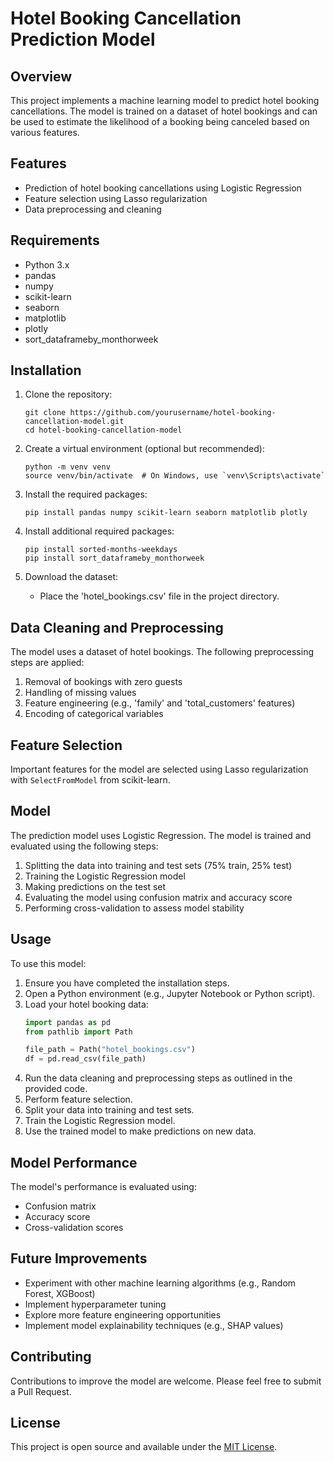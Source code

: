 # Hotel Booking Cancellation Prediction Model

## Overview

This project implements a machine learning model to predict hotel booking cancellations. The model is trained on a dataset of hotel bookings and can be used to estimate the likelihood of a booking being canceled based on various features.

## Features

- Prediction of hotel booking cancellations using Logistic Regression
- Feature selection using Lasso regularization
- Data preprocessing and cleaning

## Requirements

- Python 3.x
- pandas
- numpy
- scikit-learn
- seaborn
- matplotlib
- plotly
- sort_dataframeby_monthorweek

## Installation

1. Clone the repository:
   ```
   git clone https://github.com/yourusername/hotel-booking-cancellation-model.git
   cd hotel-booking-cancellation-model
   ```

2. Create a virtual environment (optional but recommended):
   ```
   python -m venv venv
   source venv/bin/activate  # On Windows, use `venv\Scripts\activate`
   ```

3. Install the required packages:
   ```
   pip install pandas numpy scikit-learn seaborn matplotlib plotly
   ```

4. Install additional required packages:
   ```
   pip install sorted-months-weekdays
   pip install sort_dataframeby_monthorweek
   ```

5. Download the dataset:
   - Place the 'hotel_bookings.csv' file in the project directory.

## Data Cleaning and Preprocessing

The model uses a dataset of hotel bookings. The following preprocessing steps are applied:

1. Removal of bookings with zero guests
2. Handling of missing values
3. Feature engineering (e.g., 'family' and 'total_customers' features)
4. Encoding of categorical variables

## Feature Selection

Important features for the model are selected using Lasso regularization with `SelectFromModel` from scikit-learn.

## Model

The prediction model uses Logistic Regression. The model is trained and evaluated using the following steps:

1. Splitting the data into training and test sets (75% train, 25% test)
2. Training the Logistic Regression model
3. Making predictions on the test set
4. Evaluating the model using confusion matrix and accuracy score
5. Performing cross-validation to assess model stability

## Usage

To use this model:

1. Ensure you have completed the installation steps.
2. Open a Python environment (e.g., Jupyter Notebook or Python script).
3. Load your hotel booking data:
   ```python
   import pandas as pd
   from pathlib import Path

   file_path = Path("hotel_bookings.csv")
   df = pd.read_csv(file_path)
   ```
4. Run the data cleaning and preprocessing steps as outlined in the provided code.
5. Perform feature selection.
6. Split your data into training and test sets.
7. Train the Logistic Regression model.
8. Use the trained model to make predictions on new data.

## Model Performance

The model's performance is evaluated using:

- Confusion matrix
- Accuracy score
- Cross-validation scores

## Future Improvements

- Experiment with other machine learning algorithms (e.g., Random Forest, XGBoost)
- Implement hyperparameter tuning
- Explore more feature engineering opportunities
- Implement model explainability techniques (e.g., SHAP values)

## Contributing

Contributions to improve the model are welcome. Please feel free to submit a Pull Request.

## License

This project is open source and available under the [MIT License](LICENSE).
